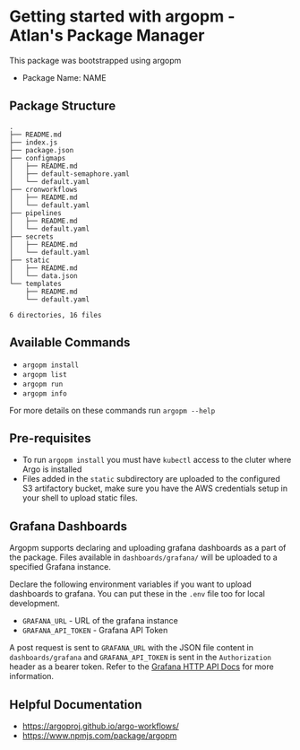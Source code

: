 # Getting started with argopm - Atlan's Package Manager

This package was bootstrapped using argopm

-   Package Name: NAME

## Package Structure

```
.
├── README.md
├── index.js
├── package.json
├── configmaps
│   ├── README.md
│   ├── default-semaphore.yaml
│   └── default.yaml
├── cronworkflows
│   ├── README.md
│   └── default.yaml
├── pipelines
│   ├── README.md
│   └── default.yaml
├── secrets
│   ├── README.md
│   └── default.yaml
├── static
│   ├── README.md
│   └── data.json
└── templates
    ├── README.md
    └── default.yaml

6 directories, 16 files
```

## Available Commands

-   `argopm install`
-   `argopm list`
-   `argopm run`
-   `argopm info`

For more details on these commands run `argopm --help`

## Pre-requisites

-   To run `argopm install` you must have `kubectl` access to the cluter where Argo is installed
-   Files added in the `static` subdirectory are uploaded to the configured S3 artifactory bucket, make sure you have
    the AWS credentials setup in your shell to upload static files.

## Grafana Dashboards

Argopm supports declaring and uploading grafana dashboards as a part of the package. Files available in `dashboards/grafana/` will be uploaded to
a specified Grafana instance.

Declare the following environment variables if you want to upload dashboards to grafana. You can put these in the `.env` file too for
local development.

-   `GRAFANA_URL` - URL of the grafana instance
-   `GRAFANA_API_TOKEN` - Grafana API Token

A post request is sent to `GRAFANA_URL` with the JSON file content in `dashboards/grafana` and `GRAFANA_API_TOKEN` is sent in the `Authorization` 
header as a bearer token. Refer to the [Grafana HTTP API Docs](https://grafana.com/docs/grafana/latest/http_api/) for more information.


## Helpful Documentation

-   https://argoproj.github.io/argo-workflows/
-   https://www.npmjs.com/package/argopm
